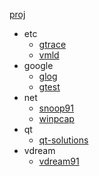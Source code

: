 [proj](https://github.com/snoopspy/proj.git)
  * etc
    * [gtrace](http://github.com/snoopspy/gtrace)
    * [vmld](http://github.com/snoopspy/vmld)
  * google
    * [glog](https://github.com/snoopspy/glog)
    * [gtest](https://github.com/snoopspy/gtest)
  * net
    * [snoop91](https://github.com/snoopspy/snoop91)
    * [winpcap](https://github.com/snoopspy/winpcap)
  * qt
    * [qt-solutions](https://gitorious.org/qt-solutions/qt-solutions)
  * vdream
    * [vdream91](https://github.com/snoopspy/vdream91)
